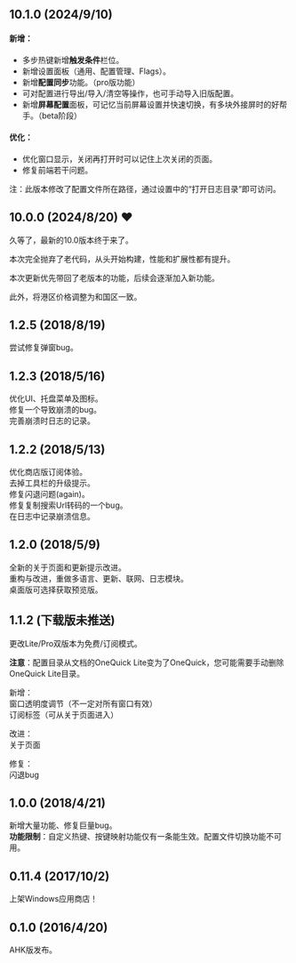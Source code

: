 ## 10.1.0 (2024/9/10)

#### 新增：
- 多步热键新增**触发条件**栏位。
- 新增设置面板（通用、配置管理、Flags）。
- 新增**配置同步**功能。（pro版功能）
- 可对配置进行导出/导入/清空等操作，也可手动导入旧版配置。
- 新增**屏幕配置**面板，可记忆当前屏幕设置并快速切换，有多块外接屏时的好帮手。（beta阶段）

#### 优化：
- 优化窗口显示，关闭再打开时可以记住上次关闭的页面。
- 修复前端若干问题。

注：此版本修改了配置文件所在路径，通过设置中的“打开日志目录”即可访问。

## 10.0.0 (2024/8/20) ❤️

久等了，最新的10.0版本终于来了。

本次完全抛弃了老代码，从头开始构建，性能和扩展性都有提升。

本次更新优先带回了老版本的功能，后续会逐渐加入新功能。

此外，将港区价格调整为和国区一致。

## 1.2.5 (2018/8/19)

尝试修复弹窗bug。

## 1.2.3 (2018/5/16)  

优化UI、托盘菜单及图标。  
修复一个导致崩溃的bug。  
完善崩溃时日志的记录。  

## 1.2.2 (2018/5/13)

优化商店版订阅体验。  
去掉工具栏的升级提示。  
修复闪退问题(again)。  
修复复制搜索Url转码的一个bug。  
在日志中记录崩溃信息。  

## 1.2.0 (2018/5/9)

全新的关于页面和更新提示改进。  
重构与改进，重做多语言、更新、联网、日志模块。  
桌面版可选择获取预览版。  

## 1.1.2 (下载版未推送)

更改Lite/Pro双版本为免费/订阅模式。

**注意**：配置目录从文档的OneQuick Lite变为了OneQuick，您可能需要手动删除OneQuick Lite目录。

新增：  
窗口透明度调节（不一定对所有窗口有效）  
订阅标签（可从关于页面进入）  

改进：  
关于页面  

修复：  
闪退bug  

## 1.0.0 (2018/4/21)

新增大量功能、修复巨量bug。  
**功能限制**：自定义热键、按键映射功能仅有一条能生效。配置文件切换功能不可用。

## 0.11.4 (2017/10/2)

上架Windows应用商店！

## 0.1.0 (2016/4/20) 

AHK版发布。

<style scope>
.vp-doc ul li p {
    margin: 0;
    line-height: 1.5;
}
</style>
